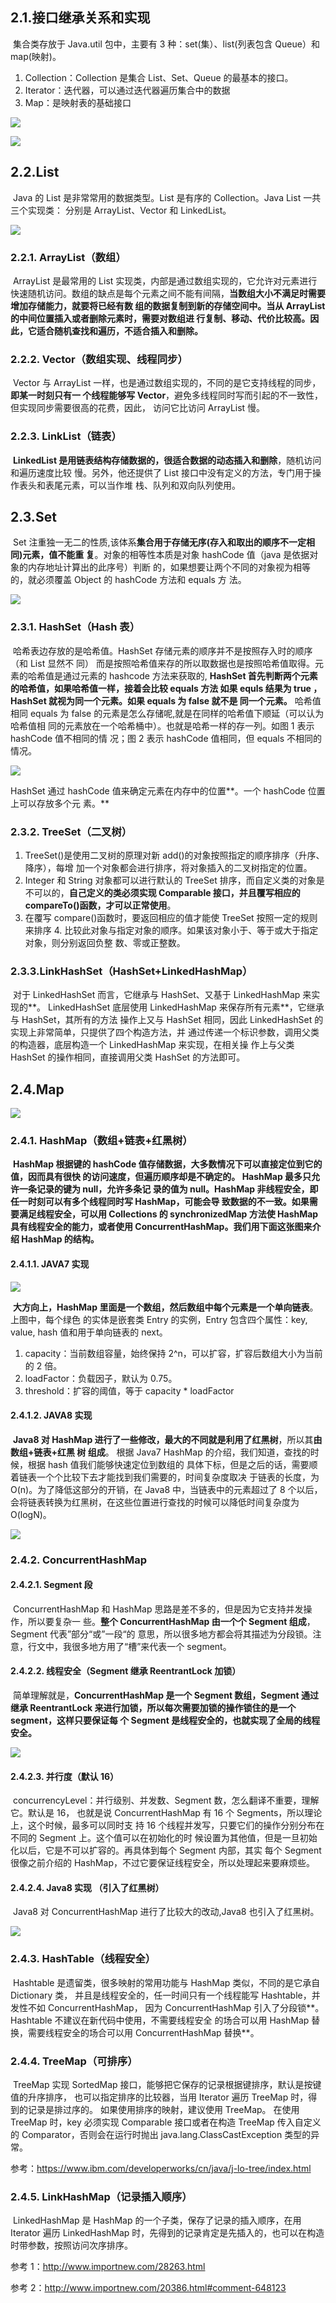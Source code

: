 ## 2.1.接口继承关系和实现

​		集合类存放于 Java.util 包中，主要有 3 种：set(集）、list(列表包含 Queue）和 map(映射)。 

1. Collection：Collection 是集合 List、Set、Queue 的最基本的接口。
2. Iterator：迭代器，可以通过迭代器遍历集合中的数据 
3. Map：是映射表的基础接口

![](../images/21.png)

![](../images/22.png)

## 2.2.List 

​		Java 的 List 是非常常用的数据类型。List 是有序的 Collection。Java List 一共三个实现类： 分别是 ArrayList、Vector 和 LinkedList。

![](../images/23.png)

### 2.2.1. ArrayList（数组） 

​			ArrayList 是最常用的 List 实现类，内部是通过数组实现的，它允许对元素进行快速随机访问。数组的缺点是每个元素之间不能有间隔，**当数组大小不满足时需要增加存储能力，就要将已经有数 组的数据复制到新的存储空间中。当从 ArrayList 的中间位置插入或者删除元素时，需要对数组进 行复制、移动、代价比较高。因此，它适合随机查找和遍历，不适合插入和删除。** 

### 2.2.2. Vector（数组实现、线程同步）

​		 Vector 与 ArrayList 一样，也是通过数组实现的，不同的是它支持线程的同步，**即某一时刻只有一 个线程能够写 Vector**，避免多线程同时写而引起的不一致性，但实现同步需要很高的花费，因此， 访问它比访问 ArrayList 慢。

### 2.2.3. LinkList（链表）

​		 **LinkedList 是用链表结构存储数据的，很适合数据的动态插入和删除**，随机访问和遍历速度比较 慢。另外，他还提供了 List 接口中没有定义的方法，专门用于操作表头和表尾元素，可以当作堆 栈、队列和双向队列使用。

## 2.3.Set 

​		Set 注重独一无二的性质,该体系**集合用于存储无序(存入和取出的顺序不一定相同)元素，值不能重 复**。对象的相等性本质是对象 hashCode 值（java 是依据对象的内存地址计算出的此序号）判断 的，如果想要让两个不同的对象视为相等的，就必须覆盖 Object 的 hashCode 方法和 equals 方 法。

![](../images/24.png)

### 2.3.1. HashSet（Hash 表） 

​		哈希表边存放的是哈希值。HashSet 存储元素的顺序并不是按照存入时的顺序（和 List 显然不 同） 而是按照哈希值来存的所以取数据也是按照哈希值取得。元素的哈希值是通过元素的 hashcode 方法来获取的, **HashSet 首先判断两个元素的哈希值，如果哈希值一样，接着会比较 equals 方法 如果 equls 结果为 true ，HashSet 就视为同一个元素。如果 equals 为 false 就不是 同一个元素。** 哈希值相同 equals 为 false 的元素是怎么存储呢,就是在同样的哈希值下顺延（可以认为哈希值相 同的元素放在一个哈希桶中）。也就是哈希一样的存一列。如图 1 表示 hashCode 值不相同的情 况；图 2 表示 hashCode 值相同，但 equals 不相同的情况。

![](../images/25.png)

HashSet 通过 hashCode 值来确定元素在内存中的位置**。一个 hashCode 位置上可以存放多个元 素。**

### 2.3.2. TreeSet（二叉树）

1. TreeSet()是使用二叉树的原理对新 add()的对象按照指定的顺序排序（升序、降序），每增 加一个对象都会进行排序，将对象插入的二叉树指定的位置。 
2.  Integer 和 String 对象都可以进行默认的 TreeSet 排序，而自定义类的对象是不可以的，**自己定义的类必须实现 Comparable 接口，并且覆写相应的 compareTo()函数，才可以正常使用**。 
3.  在覆写 compare()函数时，要返回相应的值才能使 TreeSet 按照一定的规则来排序 4. 比较此对象与指定对象的顺序。如果该对象小于、等于或大于指定对象，则分别返回负整 数、零或正整数。 

### 2.3.3.LinkHashSet（HashSet+LinkedHashMap） 

​		对于 LinkedHashSet 而言，它继承与 HashSet、又基于 LinkedHashMap 来实现的**。 LinkedHashSet 底层使用 LinkedHashMap 来保存所有元素**，它继承与 HashSet，其所有的方法 操作上又与 HashSet 相同，因此 LinkedHashSet 的实现上非常简单，只提供了四个构造方法，并 通过传递一个标识参数，调用父类的构造器，底层构造一个 LinkedHashMap 来实现，在相关操 作上与父类 HashSet 的操作相同，直接调用父类 HashSet 的方法即可。



## 2.4.Map

![](../images/26.png)

### 2.4.1. HashMap（数组+链表+红黑树） 

​		**HashMap 根据键的 hashCode 值存储数据，大多数情况下可以直接定位到它的值，因而具有很快 的访问速度，但遍历顺序却是不确定的。 HashMap 最多只允许一条记录的键为 null，允许多条记 录的值为 null。HashMap 非线程安全，即任一时刻可以有多个线程同时写 HashMap，可能会导 致数据的不一致。如果需要满足线程安全，可以用 Collections 的 synchronizedMap 方法使 HashMap 具有线程安全的能力，或者使用 ConcurrentHashMap。我们用下面这张图来介绍 HashMap 的结构。**

#### 2.4.1.1. JAVA7 实现

![](../images/27.png)

​	**大方向上，HashMap 里面是一个数组，然后数组中每个元素是一个单向链表**。上图中，每个绿色 的实体是嵌套类 Entry 的实例，Entry 包含四个属性：key, value, hash 值和用于单向链表的 next。 

1. capacity：当前数组容量，始终保持 2^n，可以扩容，扩容后数组大小为当前的 2 倍。 
2. loadFactor：负载因子，默认为 0.75。
3. threshold：扩容的阈值，等于 capacity * loadFactor

#### 2.4.1.2. JAVA8 实现 

​		**Java8 对 HashMap 进行了一些修改，最大的不同就是利用了红黑树**，所以其**由 数组+链表+红黑 树 组成**。 根据 Java7 HashMap 的介绍，我们知道，查找的时候，根据 hash 值我们能够快速定位到数组的 具体下标，但是之后的话，需要顺着链表一个个比较下去才能找到我们需要的，时间复杂度取决 于链表的长度，为 O(n)。为了降低这部分的开销，在 Java8 中，当链表中的元素超过了 8 个以后， 会将链表转换为红黑树，在这些位置进行查找的时候可以降低时间复杂度为 O(logN)。

![](../images/28.png)

### 2.4.2. ConcurrentHashMap 

#### 2.4.2.1. Segment 段 

​		ConcurrentHashMap 和 HashMap 思路是差不多的，但是因为它支持并发操作，所以要复杂一 些。**整个 ConcurrentHashMap 由一个个 Segment 组成**，Segment 代表”部分“或”一段“的 意思，所以很多地方都会将其描述为分段锁。注意，行文中，我很多地方用了“槽”来代表一个 segment。

####  2.4.2.2. 线程安全（Segment 继承 ReentrantLock 加锁） 

​		简单理解就是，**ConcurrentHashMap 是一个 Segment 数组，Segment 通过继承 ReentrantLock 来进行加锁，所以每次需要加锁的操作锁住的是一个 segment，这样只要保证每 个 Segment 是线程安全的，也就实现了全局的线程安全。**

![](../images/29.png)

#### 2.4.2.3. 并行度（默认 16）

​	 concurrencyLevel：并行级别、并发数、Segment 数，怎么翻译不重要，理解它。默认是 16， 也就是说 ConcurrentHashMap 有 16 个 Segments，所以理论上，这个时候，最多可以同时支 持 16 个线程并发写，只要它们的操作分别分布在不同的 Segment 上。这个值可以在初始化的时 候设置为其他值，但是一旦初始化以后，它是不可以扩容的。再具体到每个 Segment 内部，其实 每个 Segment 很像之前介绍的 HashMap，不过它要保证线程安全，所以处理起来要麻烦些。

#### 2.4.2.4. Java8 实现 （引入了红黑树）

​		 Java8 对 ConcurrentHashMap 进行了比较大的改动,Java8 也引入了红黑树。

![](../images/30.png)

### 2.4.3. HashTable（线程安全） 

​		Hashtable 是遗留类，很多映射的常用功能与 HashMap 类似，不同的是它承自 Dictionary 类， 并且是线程安全的，任一时间只有一个线程能写 Hashtable，并发性不如 ConcurrentHashMap， 因为 ConcurrentHashMap 引入了分段锁**。Hashtable 不建议在新代码中使用，不需要线程安全 的场合可以用 HashMap 替换，需要线程安全的场合可以用 ConcurrentHashMap 替换**。

### 2.4.4. TreeMap（可排序）

​		 TreeMap 实现 SortedMap 接口，能够把它保存的记录根据键排序，默认是按键值的升序排序， 也可以指定排序的比较器，当用 Iterator 遍历 TreeMap 时，得到的记录是排过序的。 如果使用排序的映射，建议使用 TreeMap。 在使用 TreeMap 时，key 必须实现 Comparable 接口或者在构造 TreeMap 传入自定义的 Comparator，否则会在运行时抛出 java.lang.ClassCastException 类型的异常。

参考：https://www.ibm.com/developerworks/cn/java/j-lo-tree/index.html

### 2.4.5. LinkHashMap（记录插入顺序） 

​		LinkedHashMap 是 HashMap 的一个子类，保存了记录的插入顺序，在用 Iterator 遍历 LinkedHashMap 时，先得到的记录肯定是先插入的，也可以在构造时带参数，按照访问次序排序。 

参考 1：http://www.importnew.com/28263.html 

参考 2：http://www.importnew.com/20386.html#comment-648123